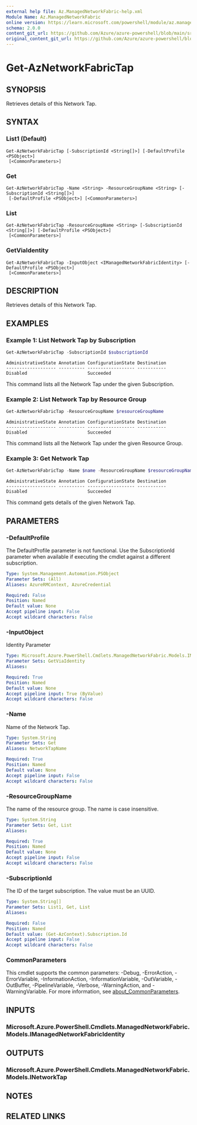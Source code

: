 ```yaml
---
external help file: Az.ManagedNetworkFabric-help.xml
Module Name: Az.ManagedNetworkFabric
online version: https://learn.microsoft.com/powershell/module/az.managednetworkfabric/get-aznetworkfabrictap
schema: 2.0.0
content_git_url: https://github.com/Azure/azure-powershell/blob/main/src/ManagedNetworkFabric/ManagedNetworkFabric/help/Get-AzNetworkFabricTap.md
original_content_git_url: https://github.com/Azure/azure-powershell/blob/main/src/ManagedNetworkFabric/ManagedNetworkFabric/help/Get-AzNetworkFabricTap.md
---
```


# Get-AzNetworkFabricTap

## SYNOPSIS
Retrieves details of this Network Tap.

## SYNTAX

### List1 (Default)
```
Get-AzNetworkFabricTap [-SubscriptionId <String[]>] [-DefaultProfile <PSObject>]
 [<CommonParameters>]
```

### Get
```
Get-AzNetworkFabricTap -Name <String> -ResourceGroupName <String> [-SubscriptionId <String[]>]
 [-DefaultProfile <PSObject>] [<CommonParameters>]
```

### List
```
Get-AzNetworkFabricTap -ResourceGroupName <String> [-SubscriptionId <String[]>] [-DefaultProfile <PSObject>]
 [<CommonParameters>]
```

### GetViaIdentity
```
Get-AzNetworkFabricTap -InputObject <IManagedNetworkFabricIdentity> [-DefaultProfile <PSObject>]
 [<CommonParameters>]
```

## DESCRIPTION
Retrieves details of this Network Tap.

## EXAMPLES

### Example 1: List Network Tap by Subscription
```powershell
Get-AzNetworkFabricTap -SubscriptionId $subscriptionId
```

```output
AdministrativeState Annotation ConfigurationState Destination
------------------- ---------- ------------------ -----------
Disabled                       Succeeded
```

This command lists all the Network Tap under the given Subscription.

### Example 2: List Network Tap by Resource Group
```powershell
Get-AzNetworkFabricTap -ResourceGroupName $resourceGroupName
```

```output
AdministrativeState Annotation ConfigurationState Destination
------------------- ---------- ------------------ -----------
Disabled                       Succeeded
```

This command lists all the Network Tap under the given Resource Group.

### Example 3: Get Network Tap
```powershell
Get-AzNetworkFabricTap -Name $name -ResourceGroupName $resourceGroupName
```

```output
AdministrativeState Annotation ConfigurationState Destination
------------------- ---------- ------------------ -----------
Disabled                       Succeeded
```

This command gets details of the given Network Tap.

## PARAMETERS

### -DefaultProfile
The DefaultProfile parameter is not functional.
Use the SubscriptionId parameter when available if executing the cmdlet against a different subscription.

```yaml
Type: System.Management.Automation.PSObject
Parameter Sets: (All)
Aliases: AzureRMContext, AzureCredential

Required: False
Position: Named
Default value: None
Accept pipeline input: False
Accept wildcard characters: False
```

### -InputObject
Identity Parameter

```yaml
Type: Microsoft.Azure.PowerShell.Cmdlets.ManagedNetworkFabric.Models.IManagedNetworkFabricIdentity
Parameter Sets: GetViaIdentity
Aliases:

Required: True
Position: Named
Default value: None
Accept pipeline input: True (ByValue)
Accept wildcard characters: False
```

### -Name
Name of the Network Tap.

```yaml
Type: System.String
Parameter Sets: Get
Aliases: NetworkTapName

Required: True
Position: Named
Default value: None
Accept pipeline input: False
Accept wildcard characters: False
```

### -ResourceGroupName
The name of the resource group.
The name is case insensitive.

```yaml
Type: System.String
Parameter Sets: Get, List
Aliases:

Required: True
Position: Named
Default value: None
Accept pipeline input: False
Accept wildcard characters: False
```

### -SubscriptionId
The ID of the target subscription.
The value must be an UUID.

```yaml
Type: System.String[]
Parameter Sets: List1, Get, List
Aliases:

Required: False
Position: Named
Default value: (Get-AzContext).Subscription.Id
Accept pipeline input: False
Accept wildcard characters: False
```

### CommonParameters
This cmdlet supports the common parameters: -Debug, -ErrorAction, -ErrorVariable, -InformationAction, -InformationVariable, -OutVariable, -OutBuffer, -PipelineVariable, -Verbose, -WarningAction, and -WarningVariable. For more information, see [about_CommonParameters](http://go.microsoft.com/fwlink/?LinkID=113216).

## INPUTS

### Microsoft.Azure.PowerShell.Cmdlets.ManagedNetworkFabric.Models.IManagedNetworkFabricIdentity

## OUTPUTS

### Microsoft.Azure.PowerShell.Cmdlets.ManagedNetworkFabric.Models.INetworkTap

## NOTES

## RELATED LINKS
